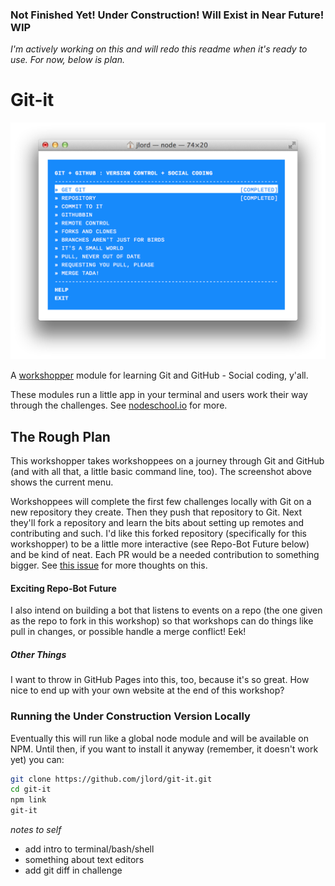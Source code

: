 ### Not Finished Yet! Under Construction! Will Exist in Near Future! WIP

_I'm actively working on this and will redo this readme when it's ready to use. For now, below is plan._

# Git-it

![ss](https://github.com/jlord/git-it/blob/master/git-it-ss.png)

A [workshopper](https://github.com/rvagg/workshopper) module for learning Git and GitHub - Social coding, y'all.

These modules run a little app in your terminal and users work their way through the challenges. See [nodeschool.io](http://nodeschool.io) for more.

## The Rough Plan

This workshopper takes workshoppees on a journey through Git and GitHub (and with all that, a little basic command line, too). The screenshot above shows the current menu.

Workshoppees will complete the first few challenges locally with Git on a new repository they create. Then they push that repository to Git. Next they'll fork a repository and learn the bits about setting up remotes and contributing and such. I'd like this forked repository (specifically for this workshopper) to be a little more interactive (see Repo-Bot Future below) and be kind of neat. Each PR would be a needed contribution to something bigger. See [this issue](https://github.com/jlord/git-it/issues/1) for more thoughts on this.

#### Exciting Repo-Bot Future

I also intend on building a bot that listens to events on a repo (the one given as the repo to fork in this workshop) so that workshops can do things like pull in changes, or possible handle a merge conflict! Eek!

##### Other Things

I want to throw in GitHub Pages into this, too, because it's so great. How nice to end up with your own website at the end of this workshop?

### Running the Under Construction Version Locally

Eventually this will run like a global node module and will be available on NPM. Until then, if you want to install it anyway (remember, it doesn't work yet) you can:

```bash
git clone https://github.com/jlord/git-it.git
cd git-it
npm link
git-it
```

_notes to self_
- add intro to terminal/bash/shell
- something about text editors
- add git diff in challenge
